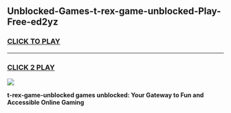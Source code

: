 
## Unblocked-Games-t-rex-game-unblocked-Play-Free-ed2yz
<h3>
<a href="https://premium76.site?title=t-rex-game-unblocked&ref=12A">CLICK TO PLAY</a></h3>
<hr>

<h3>
<a href="https://premium76.site?title=t-rex-game-unblocked&ref=12A">CLICK 2 PLAY</a>
  
</h3>

<a href="https://premium76.site?title=t-rex-game-unblocked&ref=12A"><img src="https://clearcache.store/games.png"></a>


**t-rex-game-unblocked games unblocked: Your Gateway to Fun and Accessible Online Gaming**
